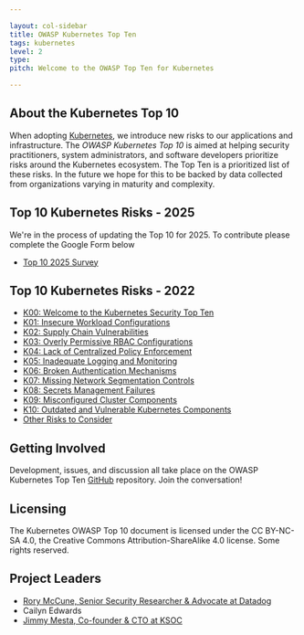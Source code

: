 ```yaml
---

layout: col-sidebar
title: OWASP Kubernetes Top Ten
tags: kubernetes
level: 2
type: 
pitch: Welcome to the OWASP Top Ten for Kubernetes

---
```

## About the Kubernetes Top 10

When adopting [Kubernetes](https://kubernetes.io), we introduce new risks to our applications and infrastructure. The *OWASP Kubernetes Top 10* is aimed at helping security practitioners, system administrators, and software developers prioritize risks around the Kubernetes ecosystem. The Top Ten is a prioritized list of these risks. In the future we hope for this to be backed by data collected from organizations varying in maturity and complexity.

## Top 10 Kubernetes Risks - 2025

We're in the process of updating the Top 10 for 2025. To contribute please complete the Google Form below

- [Top 10 2025 Survey](https://forms.gle/iUbTtvtmU7aCF6QZ6)

## Top 10 Kubernetes Risks - 2022

- [K00: Welcome to the Kubernetes Security Top Ten](./2022/en/src/)
- [K01: Insecure Workload Configurations](./2022/en/src/K01-insecure-workload-configurations)
- [K02: Supply Chain Vulnerabilities](./2022/en/src/K02-supply-chain-vulnerabilities)
- [K03: Overly Permissive RBAC Configurations](./2022/en/src/K03-overly-permissive-rbac)
- [K04: Lack of Centralized Policy Enforcement](./2022/en/src/K04-policy-enforcement)
- [K05: Inadequate Logging and Monitoring](./2022/en/src/K05-inadequate-logging)
- [K06: Broken Authentication Mechanisms](./2022/en/src/K06-broken-authentication)
- [K07: Missing Network Segmentation Controls](./2022/en/src/K07-network-segmentation)
- [K08: Secrets Management Failures](./2022/en/src/K08-secrets-management)
- [K09: Misconfigured Cluster Components](./2022/en/src/K09-misconfigured-cluster-components)
- [K10: Outdated and Vulnerable Kubernetes Components](./2022/en/src/K10-vulnerable-components)
- [Other Risks to Consider](./2022/en/src/other-risks)

## Getting Involved

Development, issues, and discussion all take place on the OWASP Kubernetes Top Ten [GitHub](https://github.com/OWASP/www-project-kubernetes-top-ten) repository. Join the conversation!

## Licensing

The Kubernetes OWASP Top 10 document is licensed under the CC BY-NC-SA 4.0, the Creative Commons Attribution-ShareAlike 4.0 license. Some rights reserved.

## Project Leaders

- [Rory McCune, Senior Security Researcher & Advocate at Datadog](https://www.mccune.org.uk)
- Cailyn Edwards
- [Jimmy Mesta, Co-founder & CTO at KSOC](https://twitter.com/jimmesta)
